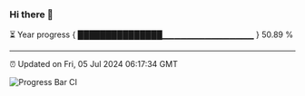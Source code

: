 ### Hi there 👋

⏳ Year progress { ███████████████▁▁▁▁▁▁▁▁▁▁▁▁▁▁▁ } 50.89 %

---

⏰ Updated on Fri, 05 Jul 2024 06:17:34 GMT

![Progress Bar CI](https://github.com/liununu/liununu/workflows/Progress%20Bar%20CI/badge.svg)
